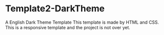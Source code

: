 # Template2-DarkTheme
A English Dark Theme Template This template is made by HTML and CSS.
This is a responsive template and the project is not over yet.
